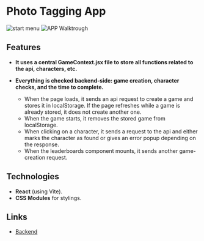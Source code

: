 # Photo Tagging App
![start menu](https://github.com/user-attachments/assets/2a66a83c-d27b-4072-94d5-d73ec7625aae)
![APP Walktrough](https://youtu.be/757PD5D-sfI)

## Features
- **It uses a central GameContext.jsx file to store all functions related to the api, characters, etc.**

- **Everything is checked backend-side: game creation, character checks, and the time to complete.**
  - When the page loads, it sends an api request to create a game and stores it in localStorage. If the page refreshes while a game is already stored, it does not create another one.
  - When the game starts, it removes the stored game from localStorage.
  - When clicking on a character, it sends a request to the api and either marks the character as found or gives an error popup depending on the response.
  - When the leaderboards component mounts, it sends another game-creation request.

## Technologies
- **React** (using Vite).
- **CSS Modules** for stylings.

## Links
- [Backend](https://github.com/Uruwhy1/odin-whereIsWaldo)
